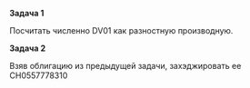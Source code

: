 **Задача 1**

Посчитать численно DV01 как разностную производную.


**Задача 2**

Взяв облигацию из предыдущей задачи, захэджировать ее CH0557778310
